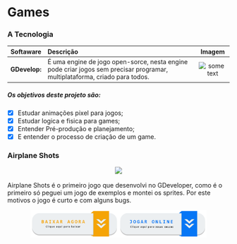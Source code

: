 # Games
### A Tecnologia
Softaware | Descrição |Imagem
:---: | :--- | :----:
<b>GDevelop:</b> | É uma engine de jogo open-sorce, nesta engine pode criar jogos sem precisar programar, multiplataforma, criado para todos. | <img src="https://img.utdstc.com/icons/gdevelop-windows.png:225" alt="some text" width=100>
##### Os objetivos deste projeto são:
- [x] Estudar animações pixel para jogos;
- [x] Estudar logica e fisica para games;
- [x] Entender Pré-produção e planejamento;
- [x] E entender o processo de criação de um game.
### Airplane Shots
<p align="center">
  <img width="460" src="https://github.com/EuCarlos/Games/blob/master/imagens/YouCut_20200624_164324871.gif">
</p>
Airplane Shots é o primeiro jogo que desenvolvi no GDeveloper, como é o primeiro só peguei um jogo de exemplos e montei os sprites. Por este motivos o jogo é curto e com alguns bugs.
<p align="center">
  <a href="https://mega.nz/file/Lc1T0RhJ#EzP-74DkMaAwj7fYoKu4-ycHaxBbsIFNXnHwW23CzcM"><img width="200" src="https://github.com/EuCarlos/Games/blob/master/imagens/botao1.png"></a><a href="https://games.gdevelop-app.com/game-6d5b344c-2f26-4465-811f-a0fa39480f11/index.html"><img width="200" src="https://github.com/EuCarlos/Games/blob/master/imagens/botao2.png"></a>
</p>

